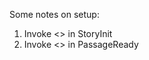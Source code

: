 Some notes on setup:
1. Invoke <<preprocessreceivetags>> in StoryInit
2. Invoke <<managesavesonpassageready>> in PassageReady
